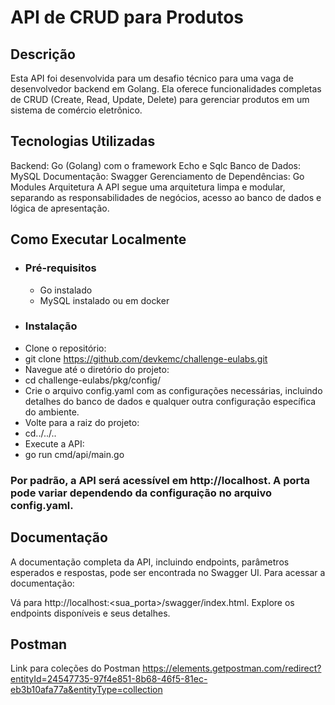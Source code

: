 # API de CRUD para Produtos

## Descrição

Esta API foi desenvolvida para um desafio técnico para uma vaga de desenvolvedor backend em Golang. Ela oferece
funcionalidades completas de CRUD (Create, Read, Update, Delete) para gerenciar produtos em um sistema de comércio
eletrônico.

## Tecnologias Utilizadas

Backend: Go (Golang) com o framework Echo e Sqlc
Banco de Dados: MySQL
Documentação: Swagger
Gerenciamento de Dependências: Go Modules
Arquitetura
A API segue uma arquitetura limpa e modular, separando as responsabilidades de negócios, acesso ao banco de dados e
lógica de apresentação.

## Como Executar Localmente

- ### Pré-requisitos
  - Go instalado
  - MySQL instalado ou em docker
- ### Instalação
 - Clone o repositório:
 - git clone https://github.com/devkemc/challenge-eulabs.git
 - Navegue até o diretório do projeto:
 - cd challenge-eulabs/pkg/config/
 - Crie o arquivo config.yaml com as configurações necessárias, incluindo detalhes do banco de dados e qualquer outra
  configuração específica do ambiente.
- Volte para a raiz do projeto:
- cd../../..
- Execute a API:
- go run cmd/api/main.go
 ### Por padrão, a API será acessível em http://localhost. A porta pode variar dependendo da configuração no arquivo config.yaml.

## Documentação

A documentação completa da API, incluindo endpoints, parâmetros esperados e respostas, pode ser encontrada no Swagger
UI. Para acessar a documentação:

Vá para http://localhost:<sua_porta>/swagger/index.html.
Explore os endpoints disponíveis e seus detalhes.

## Postman
 Link para coleções do Postman
 https://elements.getpostman.com/redirect?entityId=24547735-97f4e851-8b68-46f5-81ec-eb3b10afa77a&entityType=collection